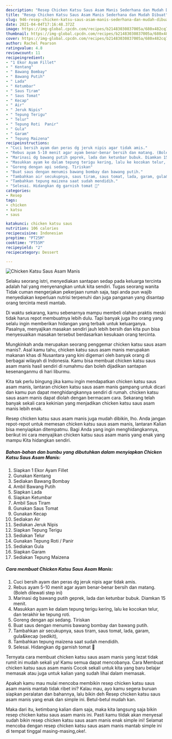 ```yaml
---
description: "Resep Chicken Katsu Saus Asam Manis Sederhana dan Mudah Dibuat"
title: "Resep Chicken Katsu Saus Asam Manis Sederhana dan Mudah Dibuat"
slug: 946-resep-chicken-katsu-saus-asam-manis-sederhana-dan-mudah-dibuat
date: 2021-04-04T17:16:48.372Z
image: https://img-global.cpcdn.com/recipes/b21483030837005a/680x482cq70/chicken-katsu-saus-asam-manis-foto-resep-utama.jpg
thumbnail: https://img-global.cpcdn.com/recipes/b21483030837005a/680x482cq70/chicken-katsu-saus-asam-manis-foto-resep-utama.jpg
cover: https://img-global.cpcdn.com/recipes/b21483030837005a/680x482cq70/chicken-katsu-saus-asam-manis-foto-resep-utama.jpg
author: Rachel Pearson
ratingvalue: 4.8
reviewcount: 11
recipeingredient:
- "1 Ekor Ayam Fillet"
- " Kentang"
- " Bawang Bombay"
- " Bawang Putih"
- " Lada"
- " Ketumbar"
- " Saus Tiram"
- " Saus Tomat"
- " Kecap"
- " Air"
- " Jeruk Nipis"
- " Tepung Terigu"
- " Telur"
- " Tepung Roti  Panir"
- " Gula"
- " Garam"
- " Tepung Maizena"
recipeinstructions:
- "Cuci bersih ayam dan peras dg jeruk nipis agar tidak amis."
- "Rebus ayam 5-10 menit agar ayam benar-benar bersih dan matang. (Boleh dilewati step ini)"
- "Marinasi dg bawang putih geprek, lada dan ketunbar bubuk. Diamkan 15 menit."
- "Masukkan ayam ke dalam tepung terigu kering, lalu ke kocokan telur, dan terakhir ke tepung roti."
- "Goreng dengan api sedang. Tiriskan"
- "Buat saus dengan menumis bawang bombay dan bawang putih."
- "Tambahkan air secukupnya, saus tiram, saus tomat, lada, garam, gula&amp;kecap (sedikit),"
- "Tambahkan tepung maizena saat sudah mendidih."
- "Selesai. Hidangkan dg garnish tomat 🥰"
categories:
- Resep
tags:
- chicken
- katsu
- saus

katakunci: chicken katsu saus 
nutrition: 106 calories
recipecuisine: Indonesian
preptime: "PT25M"
cooktime: "PT55M"
recipeyield: "2"
recipecategory: Dessert

---
```



![Chicken Katsu Saus Asam Manis](https://img-global.cpcdn.com/recipes/b21483030837005a/680x482cq70/chicken-katsu-saus-asam-manis-foto-resep-utama.jpg)

Selaku seorang istri, menyediakan santapan sedap pada keluarga tercinta adalah hal yang menyenangkan untuk kita sendiri. Tugas seorang  wanita Tidak cuman mengerjakan pekerjaan rumah saja, tapi anda pun wajib menyediakan keperluan nutrisi terpenuhi dan juga panganan yang disantap orang tercinta mesti mantab.

Di waktu  sekarang, kamu sebenarnya mampu membeli olahan praktis meski tidak harus repot membuatnya lebih dulu. Tapi banyak juga lho orang yang selalu ingin memberikan hidangan yang terbaik untuk keluarganya. Pasalnya, menyajikan masakan sendiri jauh lebih bersih dan kita pun bisa menyesuaikan masakan tersebut berdasarkan kesukaan orang tercinta. 



Mungkinkah anda merupakan seorang penggemar chicken katsu saus asam manis?. Asal kamu tahu, chicken katsu saus asam manis merupakan makanan khas di Nusantara yang kini digemari oleh banyak orang di berbagai wilayah di Indonesia. Kamu bisa membuat chicken katsu saus asam manis hasil sendiri di rumahmu dan boleh dijadikan santapan kesenanganmu di hari liburmu.

Kita tak perlu bingung jika kamu ingin mendapatkan chicken katsu saus asam manis, lantaran chicken katsu saus asam manis gampang untuk dicari dan kamu pun dapat menghidangkannya sendiri di rumah. chicken katsu saus asam manis dapat diolah dengan bermacam cara. Sekarang telah banyak sekali cara kekinian yang menjadikan chicken katsu saus asam manis lebih enak.

Resep chicken katsu saus asam manis juga mudah dibikin, lho. Anda jangan repot-repot untuk memesan chicken katsu saus asam manis, lantaran Kalian bisa menyiapkan ditempatmu. Bagi Anda yang ingin menghidangkannya, berikut ini cara menyajikan chicken katsu saus asam manis yang enak yang mampu Kita hidangkan sendiri.

<!--inarticleads1-->

##### Bahan-bahan dan bumbu yang dibutuhkan dalam menyiapkan Chicken Katsu Saus Asam Manis:

1. Siapkan 1 Ekor Ayam Fillet
1. Gunakan  Kentang
1. Sediakan  Bawang Bombay
1. Ambil  Bawang Putih
1. Siapkan  Lada
1. Siapkan  Ketumbar
1. Ambil  Saus Tiram
1. Gunakan  Saus Tomat
1. Gunakan  Kecap
1. Sediakan  Air
1. Sediakan  Jeruk Nipis
1. Siapkan  Tepung Terigu
1. Sediakan  Telur
1. Gunakan  Tepung Roti / Panir
1. Sediakan  Gula
1. Siapkan  Garam
1. Sediakan  Tepung Maizena




<!--inarticleads2-->

##### Cara membuat Chicken Katsu Saus Asam Manis:

1. Cuci bersih ayam dan peras dg jeruk nipis agar tidak amis.
1. Rebus ayam 5-10 menit agar ayam benar-benar bersih dan matang. (Boleh dilewati step ini)
1. Marinasi dg bawang putih geprek, lada dan ketunbar bubuk. Diamkan 15 menit.
1. Masukkan ayam ke dalam tepung terigu kering, lalu ke kocokan telur, dan terakhir ke tepung roti.
1. Goreng dengan api sedang. Tiriskan
1. Buat saus dengan menumis bawang bombay dan bawang putih.
1. Tambahkan air secukupnya, saus tiram, saus tomat, lada, garam, gula&amp;kecap (sedikit),
1. Tambahkan tepung maizena saat sudah mendidih.
1. Selesai. Hidangkan dg garnish tomat 🥰




Ternyata cara membuat chicken katsu saus asam manis yang lezat tidak rumit ini mudah sekali ya! Kamu semua dapat mencobanya. Cara Membuat chicken katsu saus asam manis Cocok sekali untuk kita yang baru belajar memasak atau juga untuk kalian yang sudah lihai dalam memasak.

Apakah kamu mau mulai mencoba membikin resep chicken katsu saus asam manis mantab tidak ribet ini? Kalau mau, ayo kamu segera buruan siapkan peralatan dan bahannya, lalu bikin deh Resep chicken katsu saus asam manis yang enak dan simple ini. Betul-betul mudah kan. 

Maka dari itu, ketimbang kalian diam saja, maka kita langsung saja bikin resep chicken katsu saus asam manis ini. Pasti kamu tiidak akan menyesal sudah bikin resep chicken katsu saus asam manis enak simple ini! Selamat mencoba dengan resep chicken katsu saus asam manis mantab simple ini di tempat tinggal masing-masing,oke!.

